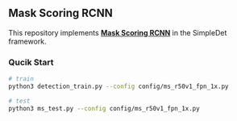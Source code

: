 ## Mask Scoring RCNN

This repository implements [**Mask Scoring RCNN**](https://arxiv.org/abs/1903.00241) in the SimpleDet framework.

### Qucik Start
```bash
# train
python3 detection_train.py --config config/ms_r50v1_fpn_1x.py

# test
python3 ms_test.py --config config/ms_r50v1_fpn_1x.py
```